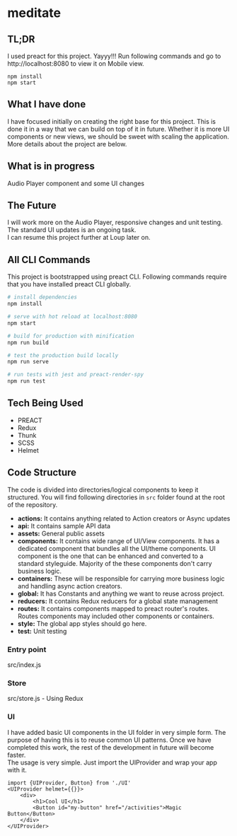 # meditate

## TL;DR
I used preact for this project. Yayyy!!! Run following commands and go to http://localhost:8080 to view it on Mobile view.
```
npm install
npm start

```

## What I have done
I have focused initially on creating the right base for this project. This is done it in a way that we can build on top of it in future. Whether it is more UI components or new views, we should be sweet with scaling the application. More details about the project are below. 

## What is in progress
Audio Player component and some UI changes 

## The Future
I will work more on the Audio Player, responsive changes and unit testing. The standard UI updates is an ongoing task.\
I can resume this project further at Loup later on.   

## All CLI Commands
This project is bootstrapped using preact CLI. Following commands require that you have installed preact CLI globally.

``` bash
# install dependencies
npm install

# serve with hot reload at localhost:8080
npm start

# build for production with minification
npm run build

# test the production build locally
npm run serve

# run tests with jest and preact-render-spy 
npm run test
```

## Tech Being Used
* PREACT
* Redux
* Thunk
* SCSS
* Helmet

## Code Structure 
The code is divided into directories/logical components to keep it structured. You will find following directories in `src` folder found at the root of the repository.
* **actions:** It contains anything related to Action creators or Async updates
* **api:** It contains sample API data   
* **assets:** General public assets    
* **components:** It contains wide range of UI/View components. It has a dedicated component that bundles all the UI/theme components. UI component is the one that can be enhanced and converted to a standard styleguide. Majority of the these components don't carry business logic.    
* **containers:** These will be responsible for carrying more business logic and handling async action creators.    
* **global:** It has Constants and anything we want to reuse across project.   
* **reducers:** It contains Redux reducers for a global state management    
* **routes:** It contains components mapped to preact router's routes. Routes components may included other components or containers.   
* **style:** The global app styles should go here.    
* **test:** Unit testing    

### Entry point
src/index.js

### Store 
src/store.js - Using Redux

### UI 
I have added basic UI components in the UI folder in very simple form. The purpose of having this is to reuse common UI patterns. Once we have completed this work, the rest of the development in future will become faster.\
The usage is very simple. Just import the UIProvider and wrap your app with it. 

```
import {UIProvider, Button} from './UI'
<UIProvider helmet={{}}>
    <div>
        <h1>Cool UI</h1>
        <Button id="my-button" href="/activities">Magic Button</Button>
    </div>   
</UIProvider>

```  
